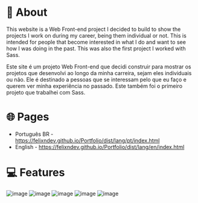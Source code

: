 # :closed_book: About

This website is a Web Front-end project I decided to build to show the projects I work on during my career, being them individual or not. This is intended for people that become interested in what I do and want to see how I was doing in the past. This was also the first project I worked with Sass.</br>

Este site é um projeto Web Front-end que decidi construir para mostrar os projetos que desenvolvi ao longo da minha carreira, sejam eles individuais ou não. Ele é destinado a pessoas que se interessam pelo que eu faço e querem ver minha experiência no passado. Este também foi o primeiro projeto que trabalhei com Sass.

# :globe_with_meridians: Pages
- Português BR - https://felixndev.github.io/Portfolio/dist/lang/pt/index.html
- English - https://felixndev.github.io/Portfolio/dist/lang/en/index.html

# :computer: Features
![image](https://img.shields.io/badge/HTML5-E34F26?style=for-the-badge&logo=html5&logoColor=white)
![image](https://img.shields.io/badge/CSS3-1572B6?style=for-the-badge&logo=css3&logoColor=white
)
![image](https://img.shields.io/badge/JavaScript-323330?style=for-the-badge&logo=javascript&logoColor=F7DF1E)
![image](https://img.shields.io/badge/Sass-CC6699?style=for-the-badge&logo=sass&logoColor=white)
![image](https://img.shields.io/badge/jQuery-0769AD?style=for-the-badge&logo=jquery&logoColor=white)
